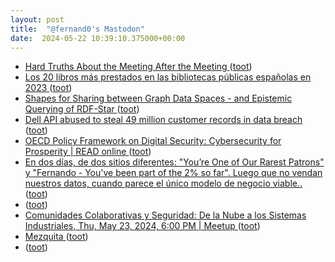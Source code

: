 ```yaml
---
layout: post
title:  "@fernand0's Mastodon"
date:  2024-05-22 10:39:10.375000+00:00
---
```

*  [Hard Truths About the Meeting After the Meeting ](https://sloanreview.mit.edu/article/hard-truths-about-the-meeting-after-the-meeting) ([toot](https://mastodon.social/@fernand0/112484309425950504))
*  [Los 20 libros más prestados en las bibliotecas públicas españolas en 2023 ](https://www.comunidadbaratz.com/blog/los-20-libros-mas-prestados-en-las-bibliotecas-publicas-espanolas-en-2023) ([toot](https://mastodon.social/@fernand0/112483956396738583))
*  [Shapes for Sharing between Graph Data Spaces - and Epistemic Querying of RDF-Star ](https://www.slideshare.net/slideshow/shapes-for-sharing-between-graph-data-spaces-and-epistemic-querying-of-rdf-star/26775392) ([toot](https://mastodon.social/@fernand0/112483759459887573))
*  [Dell API abused to steal 49 million customer records in data breach ](https://www.bleepingcomputer.com/news/security/dell-api-abused-to-steal-49-million-customer-records-in-data-breach) ([toot](https://mastodon.social/@fernand0/112483619754117608))
*  [OECD Policy Framework on Digital Security: Cybersecurity for Prosperity \| READ online ](https://read.oecd-ilibrary.org/science-and-technology/oecd-policy-framework-on-digital-security_a69df866-en#page) ([toot](https://mastodon.social/@fernand0/112482132390362581))
*  [En dos días, de dos sitios diferentes: &quot;You’re One of Our Rarest Patrons&quot; y &quot;Fernando - You&#39;ve been part of the 2% so far&quot;. Luego que no vendan nuestros datos, cuando parece el único modelo de negocio viable.. ](https://mastodon.social/@fernand0/112480942828105253) ([toot](https://mastodon.social/@fernand0/112480942828105253))
*  [ ](https://hispagatos.space/@moribundo) ([toot](https://mastodon.social/@fernand0/112480465366632157))
*  [Comunidades Colaborativas y Seguridad: De la Nube a los Sistemas Industriales, Thu, May 23, 2024, 6:00 PM   \| Meetup ](https://www.meetup.com/devops-zaragoza/events/30103373) ([toot](https://mastodon.social/@fernand0/112480293572578170))
*  [Mezquita ](https://avecesunafoto.wordpress.com/2024/05/21/mezquita) ([toot](https://mastodon.social/@fernand0/112480254670282490))
*  [ ](https://hispagatos.space/@moribundo) ([toot](https://mastodon.social/@fernand0/112480113330254426))
